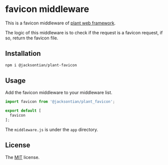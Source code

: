 # favicon middleware

This is a favicon middleware of [plant web framework](https://github.com/JacksonTian/plant).

The logic of this middleware is to check if the request is a favicon request, if so, return the favicon file.

## Installation

```bash
npm i @jacksontian/plant-favicon
```

## Usage

Add the favicon middleware to your middleware list.

```js
import favicon from '@jacksontian/plant_favicon';

export default [
  favicon
];
```

The `middleware.js` is under the `app` directory.

## License

The [MIT](./LICENSE) license.
